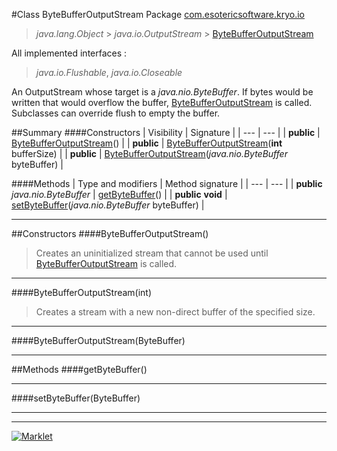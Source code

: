 #Class ByteBufferOutputStream
Package [com.esotericsoftware.kryo.io](README.md)<br>

> *java.lang.Object* > *java.io.OutputStream* > [ByteBufferOutputStream](ByteBufferOutputStream.md)

All implemented interfaces :
> *java.io.Flushable*, *java.io.Closeable*

An OutputStream whose target is a *java.nio.ByteBuffer*. If bytes would be written that would overflow the buffer,
 [ByteBufferOutputStream](ByteBufferOutputStream.md) is called. Subclasses can override flush to empty the buffer.


##Summary
####Constructors
| Visibility | Signature |
| --- | --- |
| **public** | [ByteBufferOutputStream](#bytebufferoutputstream)() |
| **public** | [ByteBufferOutputStream](#bytebufferoutputstreamint)(**int** bufferSize) |
| **public** | [ByteBufferOutputStream](#bytebufferoutputstreambytebuffer)(*java.nio.ByteBuffer* byteBuffer) |

####Methods
| Type and modifiers | Method signature |
| --- | --- |
| **public** *java.nio.ByteBuffer* | [getByteBuffer](#getbytebuffer)() |
| **public** **void** | [setByteBuffer](#setbytebufferbytebuffer)(*java.nio.ByteBuffer* byteBuffer) |

---


##Constructors
####ByteBufferOutputStream()
> Creates an uninitialized stream that cannot be used until [ByteBufferOutputStream](ByteBufferOutputStream.md) is called.


---

####ByteBufferOutputStream(int)
> Creates a stream with a new non-direct buffer of the specified size.


---

####ByteBufferOutputStream(ByteBuffer)
> 


---


##Methods
####getByteBuffer()
> 


---

####setByteBuffer(ByteBuffer)
> 


---

---

[![Marklet](https://img.shields.io/badge/Generated%20by-Marklet-green.svg)](https://github.com/Faylixe/marklet)